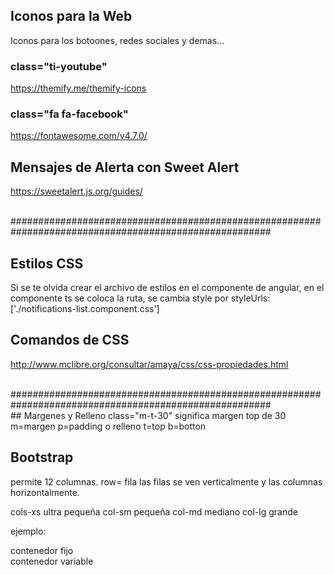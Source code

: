## Iconos para la Web
Iconos para los botoones, redes sociales y demas...

### class="ti-youtube"
https://themify.me/themify-icons

###  class="fa fa-facebook"
https://fontawesome.com/v4.7.0/

## Mensajes de Alerta con Sweet Alert
https://sweetalert.js.org/guides/

</br>
#######################################################################################################
</br>

## Estilos CSS

Si se te olvida crear el archivo de estilos en el componente de angular, en el componente ts se coloca la ruta, se cambia style por styleUrls: ['./notifications-list.component.css']

## Comandos de CSS
http://www.mclibre.org/consultar/amaya/css/css-propiedades.html


</br>
#######################################################################################################
</br>
## Margenes y Relleno
 class="m-t-30"   significa margen top de 30
 m=margen
 p=padding o relleno
 t=top
 b=botton

## Bootstrap
permite 12 columnas. row= fila
las filas se ven verticalmente y las columnas horizontalmente.

<div class="row">

cols-xs   ultra pequeña
col-sm    pequeña
col-md    mediano
col-lg    grande

ejemplo: <div class="col-lg-3">

<div class="container">          contenedor fijo
<div class="container-fluid">    contenedor variable


